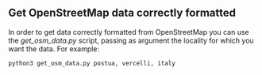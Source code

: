 ## Get OpenStreetMap data correctly formatted

In order to get data correctly formatted from OpenStreetMap you can use the *get_osm_data.py* script, passing as argument the locality for which you want the data.
For example:
```shell
python3 get_osm_data.py postua, vercelli, italy
```